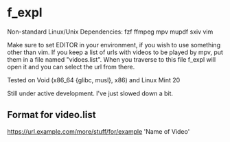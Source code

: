 # f_expl

Non-standard Linux/Unix Dependencies: fzf ffmpeg mpv mupdf sxiv vim

Make sure to set EDITOR in your environment, if you wish to use something other than vim. If you keep a list of urls with videos to be played by mpv, put them in a file named "vidoes.list". When you traverse to this file f_expl will open it and you can select the url from there.

Tested on Void (x86_64 {glibc, musl}, x86) and Linux Mint 20

Still under active development. I've just slowed down a bit.

## Format for video.list
https://url.example.com/more/stuff/for/example 'Name of Video'
